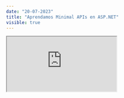 ```yaml
---
date: "20-07-2023"
title: "Aprendamos Minimal APIs en ASP.NET"
visible: true
---
```

<iframe src="https://www.youtube.com/embed/1udlfEmtIhc" allowfullscreen></iframe>
